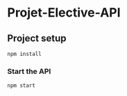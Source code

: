 # Projet-Elective-API
 
## Project setup
```
npm install
```

### Start the API
```
npm start
```


